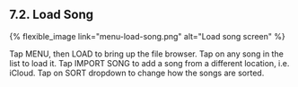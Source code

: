---
---

## 7.2. Load Song

{% flexible_image link="menu-load-song.png" alt="Load song screen" %}

Tap MENU, then LOAD to bring up the file browser. Tap on any song in the list to load it. Tap IMPORT SONG to add a song from a different location, i.e. iCloud. Tap on SORT dropdown to change how the songs are sorted.
